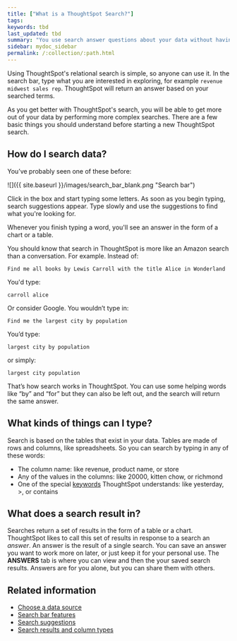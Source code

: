 ```yaml
---
title: ["What is a ThoughtSpot Search?"]
tags:
keywords: tbd
last_updated: tbd
summary: "You use search answer questions about your data without having to consult a data analyst."
sidebar: mydoc_sidebar
permalink: /:collection/:path.html
---
```

Using ThoughtSpot's relational search is simple, so anyone can use it. In the search bar, type what you are interested in exploring, for example `revenue midwest sales rep`. ThoughtSpot will return an answer based on your searched terms.

As you get better with ThoughtSpot's search, you will be able to get more out of your data by performing more complex searches.  There are a few basic things you should understand before starting a new ThoughtSpot search.

## How do I search data?

You’ve probably seen one of these before:

 ![]({{ site.baseurl }}/images/search_bar_blank.png "Search bar")

Click in the box and start typing some letters. As soon as you begin typing, search suggestions appear. Type slowly and use the suggestions to find what you're looking for.

Whenever you finish typing a word, you'll see an answer in the form of a chart or a table.

You should know that search in ThoughtSpot is more like an Amazon search than a conversation. For example. Instead of:

```
Find me all books by Lewis Carroll with the title Alice in Wonderland
```

You'd type:

```
carroll alice
```

Or consider Google. You wouldn’t type in:

```
Find me the largest city by population
```

You’d type:

```
largest city by population
```

or simply:

```
largest city population
```

That’s how search works in ThoughtSpot. You can use some helping words like “by” and “for” but they can also be left out, and the search will return the same answer.

## What kinds of things can I type?

Search is based on the tables that exist in your data. Tables are made of rows and columns, like spreadsheets. So you can search by typing in any of these words:

-   The column name: like revenue, product name, or store
-   Any of the values in the columns: like 20000, kitten chow, or richmond
-   One of the special [keywords](/reference/keywords.html#) ThoughtSpot understands: like yesterday, &gt;, or contains

## What does a search result in?

Searches return a set of results in the form of a table or a chart. ThoughtSpot likes to call this set of results in response to a search an _answer_.
An answer is the result of a single search. You can save an answer you want to work more on later, or just keep it for your personal use.  The **ANSWERS** tab is where you can view and then the your saved search results.  Answers are for you alone, but you can share them with others.

## Related information

-   [Choose a data source](/end-user/end_user_search/about-choosing-sources.html)  
-   [Search bar features](/end-user/end_user_search/about-the-search-bar.html)  
-   [Search suggestions](/end-user/end_user_search/recent-searches.html)  
-   [Search results and column types](/end-user/end_user_search/about-attributes-and-measures.html)  
